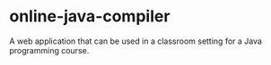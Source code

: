 # online-java-compiler

A web application that can be used in a classroom setting for a Java programming course.
